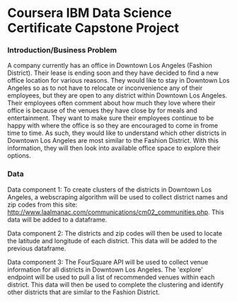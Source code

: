 # Coursera IBM Data Science Certificate Capstone Project


### Introduction/Business Problem
A company currently has an office in Downtown Los Angeles (Fashion District). Their lease is ending soon and they have decided to find a new office location for various reasons. They would like to stay in Downtown Los Angeles so as to not have to relocate or inconvenience any of their employees, but they are open to any district within Downtown Los Angeles. Their employees often comment about how much they love where their office is because of the venues they have close by for meals and entertainment. They want to make sure their employees continue to be happy with where the office is so they are encouraged to come in frome time to time. As such, they would like to understand which other districts in Downtown Los Angeles are most similar to the Fashion District. With this information, they will then look into available office space to explore their options. 

### Data 
Data component 1:
To create clusters of the districts in Downtown Los Angeles, a webscraping algorithm will be used to collect district names and zip codes from this site: http://www.laalmanac.com/communications/cm02_communities.php. This data will be added to a dataframe. 

Data component 2:
The districts and zip codes will then be used to locate the latitude and longitude of each district. This data will be added to the previous dataframe. 

Data component 3: 
The FourSquare API will be used to collect venue information for all districts in Downtown Los Angeles. The 'explore' endpoint will be used to pull a list of recommended venues within each district. This data will then be used to complete the clustering and identify other districts that are similar to the Fashion District. 
